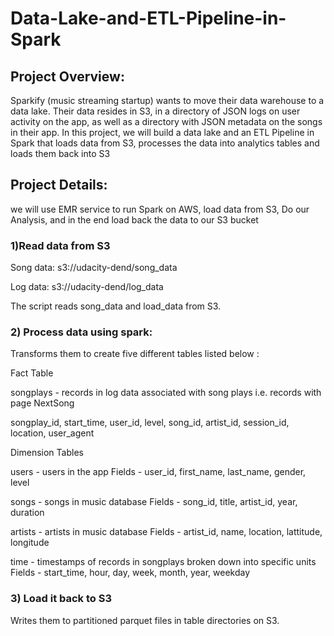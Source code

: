 # Data-Lake-and-ETL-Pipeline-in-Spark
## Project Overview:

Sparkify (music streaming startup) wants to move their data warehouse to a data lake. Their data resides in S3, in a directory of JSON logs on user activity on the app, as well as a directory with JSON metadata on the songs in their app.
In this project, we will build a data lake and an ETL Pipeline in Spark that loads data from S3, processes the data into analytics tables and loads them back into S3

## Project Details:

we will use EMR service to run Spark on AWS, load data from S3, Do our Analysis, and in the end load back the data to our S3 bucket

### 1)Read data from S3

Song data: s3://udacity-dend/song_data

Log data: s3://udacity-dend/log_data

The script reads song_data and load_data from S3.

### 2) Process data using spark:

Transforms them to create five different tables listed below :

Fact Table

songplays - records in log data associated with song plays i.e. records with page NextSong

songplay_id, start_time, user_id, level, song_id, artist_id, session_id, location, user_agent

Dimension Tables

users - users in the app Fields - user_id, first_name, last_name, gender, level

songs - songs in music database Fields - song_id, title, artist_id, year, duration

artists - artists in music database Fields - artist_id, name, location, lattitude, longitude

time - timestamps of records in songplays broken down into specific units Fields - start_time, hour, day, week, month, year, weekday

### 3) Load it back to S3

Writes them to partitioned parquet files in table directories on S3.
